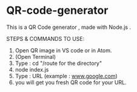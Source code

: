 # QR-code-generator
This is a QR Code generator  , made with Node.js .

STEPS & COMMANDS TO USE:

1. Open QR image in VS code or in Atom.
2. (Open Terminal)
3. Type : cd "/route for the directory"
3. node index.js
4. Type :   URL (example : www.google.com)
5. you will get you fresh QR code for your URL.
